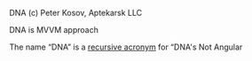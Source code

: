 DNA (c) Peter Kosov, Aptekarsk LLC

DNA is MVVM approach

The name “DNA” is a [recursive acronym](https://en.wikipedia.org/wiki/Recursive_acronym) for “DNA's Not Angular

